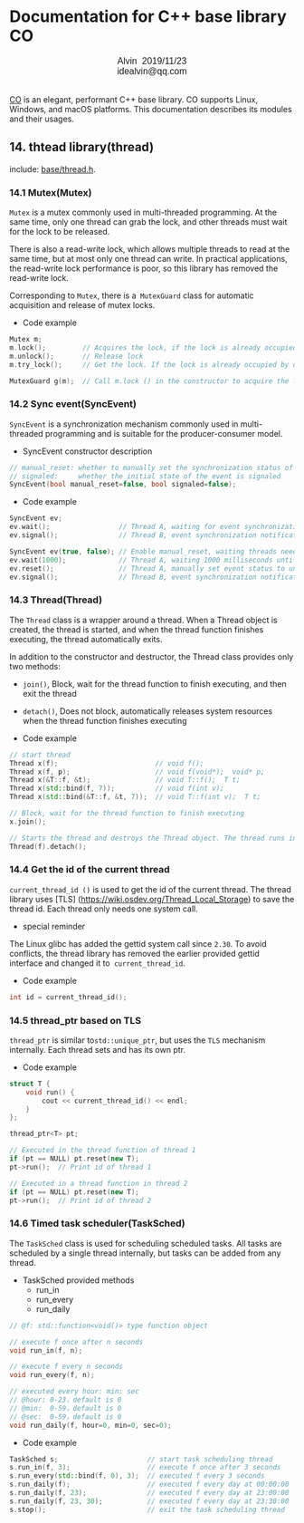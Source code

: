 # Documentation for C++ base library CO

<font face="Arial" size=3>
<center>
Alvin &nbsp;2019/11/23
</center>
<center>
idealvin@qq.com
</center>
<br />
</font>

[CO](https://github.com/idealvin/co) is an elegant, performant C++ base library. CO supports Linux, Windows, and macOS platforms. This documentation describes its modules and their usages.

## 14. thtead library(thread)

include: [base/thread.h](https://github.com/idealvin/co/blob/master/base/thread.h).

### 14.1 Mutex(Mutex)

`Mutex` is a mutex commonly used in multi-threaded programming. At the same time, only one thread can grab the lock, and other threads must wait for the lock to be released.

There is also a read-write lock, which allows multiple threads to read at the same time, but at most only one thread can write. In practical applications, the read-write lock performance is poor, so this library has removed the read-write lock.

Corresponding to `Mutex`, there is a` MutexGuard` class for automatic acquisition and release of mutex locks.

- Code example

```cpp
Mutex m;
m.lock();         // Acquires the lock, if the lock is already occupied by another thread, the current thread will block
m.unlock();       // Release lock
m.try_lock();     // Get the lock. If the lock is already occupied by other threads, return false, the current thread will not block

MutexGuard g(m);  // Call m.lock () in the constructor to acquire the lock, and call m.unlock () in the destructor to release the lock
```

### 14.2 Sync event(SyncEvent)

`SyncEvent` is a synchronization mechanism commonly used in multi-threaded programming and is suitable for the producer-consumer model.

- SyncEvent constructor description

```cpp
// manual_reset: whether to manually set the synchronization status of events at the end of wait
// signaled:     whether the initial state of the event is signaled
SyncEvent(bool manual_reset=false, bool signaled=false);
```

- Code example

```cpp
SyncEvent ev;
ev.wait();                 // Thread A, waiting for event synchronization, the wait() function automatically sets the event status to unsignaled
ev.signal();               // Thread B, event synchronization notification

SyncEvent ev(true, false); // Enable manual_reset, waiting threads need to manually set event synchronization status
ev.wait(1000);             // Thread A, waiting 1000 milliseconds until the event is synchronized or timed out
ev.reset();                // Thread A, manually set event status to unsignaled
ev.signal();               // Thread B, event synchronization notification
```

### 14.3 Thread(Thread)

The `Thread` class is a wrapper around a thread. When a Thread object is created, the thread is started, and when the thread function finishes executing, the thread automatically exits.

In addition to the constructor and destructor, the Thread class provides only two methods:

- `join()`, Block, wait for the thread function to finish executing, and then exit the thread
- `detach()`, Does not block, automatically releases system resources when the thread function finishes executing

- Code example

```cpp
// start thread
Thread x(f);                        // void f();
Thread x(f, p);                     // void f(void*);  void* p;
Thread x(&T::f, &t);                // void T::f();  T t;
Thread x(std::bind(f, 7));          // void f(int v);
Thread x(std::bind(&T::f, &t, 7));  // void T::f(int v);  T t;

// Block, wait for the thread function to finish executing
x.join();                           

// Starts the thread and destroys the Thread object. The thread runs independently of the Thread object.
Thread(f).detach();
```

### 14.4 Get the id of the current thread

`current_thread_id ()` is used to get the id of the current thread. The thread library uses [TLS] (https://wiki.osdev.org/Thread_Local_Storage) to save the thread id. Each thread only needs one system call.

- special reminder

The Linux glibc has added the gettid system call since `2.30`. To avoid conflicts, the thread library has removed the earlier provided gettid interface and changed it to` current_thread_id`.

- Code example

```cpp
int id = current_thread_id();
```

### 14.5 thread_ptr based on TLS

`thread_ptr` is similar to`std::unique_ptr`, but uses the `TLS` mechanism internally. Each thread sets and has its own ptr.

- Code example

```cpp
struct T {
    void run() {
        cout << current_thread_id() << endl;
    }
};

thread_ptr<T> pt;

// Executed in the thread function of thread 1
if (pt == NULL) pt.reset(new T); 
pt->run();  // Print id of thread 1

// Executed in a thread function in thread 2
if (pt == NULL) pt.reset(new T);
pt->run();  // Print id of thread 2
```

### 14.6 Timed task scheduler(TaskSched)

The `TaskSched` class is used for scheduling scheduled tasks. All tasks are scheduled by a single thread internally, but tasks can be added from any thread.

- TaskSched provided methods
    - run_in
    - run_every
    - run_daily

```cpp
// @f: std::function<void()> type function object

// execute f once after n seconds
void run_in(f, n);

// execute f every n seconds
void run_every(f, n);

// executed every hour: min: sec
// @hour: 0-23，default is 0
// @min:  0-59，default is 0
// @sec:  0-59，default is 0
void run_daily(f, hour=0, min=0, sec=0);
```

- Code example

```cpp
TaskSched s;                      // start task scheduling thread
s.run_in(f, 3);                   // execute f once after 3 seconds    void f();
s.run_every(std::bind(f, 0), 3);  // executed f every 3 seconds        void f(int);
s.run_daily(f);                   // executed f every day at 00:00:00
s.run_daily(f, 23);               // executed f every day at 23:00:00
s.run_daily(f, 23, 30);           // executed f every day at 23:30:00
s.stop();                         // exit the task scheduling thread
```

